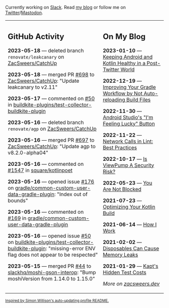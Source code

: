 Currently working on [Slack](https://slack.com/). Read [my blog](https://zacsweers.dev/) or follow me on [Twitter](https://twitter.com/ZacSweers)/[Mastodon](https://hachyderm.io/@ZacSweers).

<table><tr><td valign="top" width="60%">

## GitHub Activity
<!-- githubActivity starts -->
**2023-05-18** — deleted branch `renovate/leakcanary` on [ZacSweers/CatchUp](https://github.com/ZacSweers/CatchUp)

**2023-05-18** — merged PR [#698](https://github.com/ZacSweers/CatchUp/pull/698) to [ZacSweers/CatchUp](https://github.com/ZacSweers/CatchUp): "Update leakcanary to v2.11"

**2023-05-17** — commented on [#50](https://github.com/buildkite-plugins/test-collector-buildkite-plugin/issues/50#issuecomment-1551894358) in [buildkite-plugins/test-collector-buildkite-plugin](https://github.com/buildkite-plugins/test-collector-buildkite-plugin)

**2023-05-16** — deleted branch `renovate/agp` on [ZacSweers/CatchUp](https://github.com/ZacSweers/CatchUp)

**2023-05-16** — merged PR [#697](https://github.com/ZacSweers/CatchUp/pull/697) to [ZacSweers/CatchUp](https://github.com/ZacSweers/CatchUp): "Update agp to v8.2.0-alpha04"

**2023-05-16** — commented on [#1547](https://github.com/square/kotlinpoet/issues/1547#issuecomment-1549118405) in [square/kotlinpoet](https://github.com/square/kotlinpoet)

**2023-05-16** — opened issue [#176](https://github.com/gradle/common-custom-user-data-gradle-plugin/issues/176) on [gradle/common-custom-user-data-gradle-plugin](https://github.com/gradle/common-custom-user-data-gradle-plugin): "Index out of bounds"

**2023-05-16** — commented on [#169](https://github.com/gradle/common-custom-user-data-gradle-plugin/pull/169#issuecomment-1549086827) in [gradle/common-custom-user-data-gradle-plugin](https://github.com/gradle/common-custom-user-data-gradle-plugin)

**2023-05-16** — opened issue [#50](https://github.com/buildkite-plugins/test-collector-buildkite-plugin/issues/50) on [buildkite-plugins/test-collector-buildkite-plugin](https://github.com/buildkite-plugins/test-collector-buildkite-plugin): "missing-error ENV flag does not appear to be respected"

**2023-05-15** — merged PR [#44](https://github.com/slackhq/moshi-gson-interop/pull/44) to [slackhq/moshi-gson-interop](https://github.com/slackhq/moshi-gson-interop): "Bump moshiVersion from 1.14.0 to 1.15.0"
<!-- githubActivity ends -->
</td><td valign="top" width="40%">

## On My Blog
<!-- blog starts -->
**2023-01-10** — [Keeping Android and Kotlin Healthy in a Post-Twitter World](https://www.zacsweers.dev/keeping-android-healthy/)

**2022-12-19** — [Improving Your Gradle Workflow by Not Auto-reloading Build Files](https://www.zacsweers.dev/improving-your-workflow-by-not-auto-reloading-build-files/)

**2022-11-30** — [Android Studio's "I'm Feeling Lucky" Button](https://www.zacsweers.dev/android-studios-im-feeling-lucky-button/)

**2022-11-22** — [Network Calls in Lint: Best Practices](https://www.zacsweers.dev/network-calls-in-lint-best-practices/)

**2022-10-17** — [Is ViewPump A Security Risk?](https://www.zacsweers.dev/is-viewpump-a-security-risk/)

**2022-05-23** — [You Are Not Blocked](https://www.zacsweers.dev/you-are-not-blocked/)

**2021-07-23** — [Optimizing Your Kotlin Build](https://www.zacsweers.dev/optimizing-your-kotlin-build/)

**2021-06-14** — [How I Work](https://www.zacsweers.dev/how-i-work/)

**2021-02-02** — [Disposables Can Cause Memory Leaks](https://www.zacsweers.dev/disposables-can-cause-memory-leaks/)

**2021-01-29** — [Kapt's Hidden Test Costs](https://www.zacsweers.dev/kapts-hidden-test-costs/)
<!-- blog ends -->
_More on [zacsweers.dev](https://zacsweers.dev/)_
</td></tr></table>

<sub><a href="https://simonwillison.net/2020/Jul/10/self-updating-profile-readme/">Inspired by Simon Willison's auto-updating profile README.</a></sub>